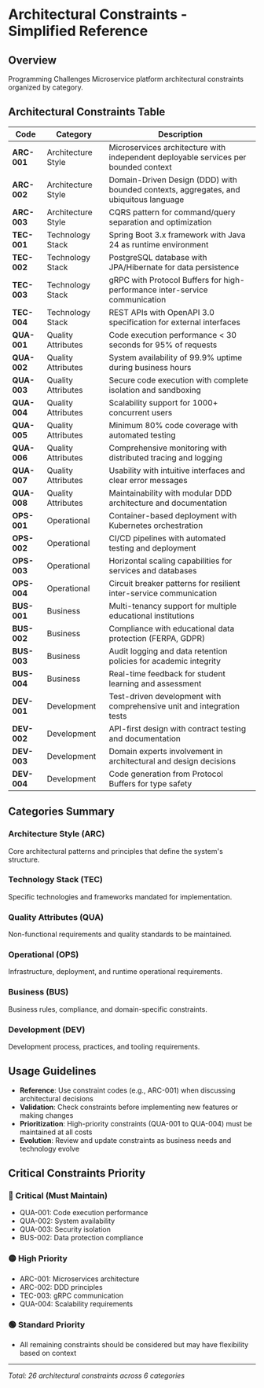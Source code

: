 # Architectural Constraints - Simplified Reference

## Overview
Programming Challenges Microservice platform architectural constraints organized by category.

## Architectural Constraints Table

| Code | Category | Description |
|------|----------|-------------|
| **ARC-001** | Architecture Style | Microservices architecture with independent deployable services per bounded context |
| **ARC-002** | Architecture Style | Domain-Driven Design (DDD) with bounded contexts, aggregates, and ubiquitous language |
| **ARC-003** | Architecture Style | CQRS pattern for command/query separation and optimization |
| **TEC-001** | Technology Stack | Spring Boot 3.x framework with Java 24 as runtime environment |
| **TEC-002** | Technology Stack | PostgreSQL database with JPA/Hibernate for data persistence |
| **TEC-003** | Technology Stack | gRPC with Protocol Buffers for high-performance inter-service communication |
| **TEC-004** | Technology Stack | REST APIs with OpenAPI 3.0 specification for external interfaces |
| **QUA-001** | Quality Attributes | Code execution performance < 30 seconds for 95% of requests |
| **QUA-002** | Quality Attributes | System availability of 99.9% uptime during business hours |
| **QUA-003** | Quality Attributes | Secure code execution with complete isolation and sandboxing |
| **QUA-004** | Quality Attributes | Scalability support for 1000+ concurrent users |
| **QUA-005** | Quality Attributes | Minimum 80% code coverage with automated testing |
| **QUA-006** | Quality Attributes | Comprehensive monitoring with distributed tracing and logging |
| **QUA-007** | Quality Attributes | Usability with intuitive interfaces and clear error messages |
| **QUA-008** | Quality Attributes | Maintainability with modular DDD architecture and documentation |
| **OPS-001** | Operational | Container-based deployment with Kubernetes orchestration |
| **OPS-002** | Operational | CI/CD pipelines with automated testing and deployment |
| **OPS-003** | Operational | Horizontal scaling capabilities for services and databases |
| **OPS-004** | Operational | Circuit breaker patterns for resilient inter-service communication |
| **BUS-001** | Business | Multi-tenancy support for multiple educational institutions |
| **BUS-002** | Business | Compliance with educational data protection (FERPA, GDPR) |
| **BUS-003** | Business | Audit logging and data retention policies for academic integrity |
| **BUS-004** | Business | Real-time feedback for student learning and assessment |
| **DEV-001** | Development | Test-driven development with comprehensive unit and integration tests |
| **DEV-002** | Development | API-first design with contract testing and documentation |
| **DEV-003** | Development | Domain experts involvement in architectural and design decisions |
| **DEV-004** | Development | Code generation from Protocol Buffers for type safety |

## Categories Summary

### **Architecture Style (ARC)**
Core architectural patterns and principles that define the system's structure.

### **Technology Stack (TEC)**
Specific technologies and frameworks mandated for implementation.

### **Quality Attributes (QUA)**
Non-functional requirements and quality standards to be maintained.

### **Operational (OPS)**
Infrastructure, deployment, and runtime operational requirements.

### **Business (BUS)**
Business rules, compliance, and domain-specific constraints.

### **Development (DEV)**
Development process, practices, and tooling requirements.

## Usage Guidelines

- **Reference**: Use constraint codes (e.g., ARC-001) when discussing architectural decisions
- **Validation**: Check constraints before implementing new features or making changes
- **Prioritization**: High-priority constraints (QUA-001 to QUA-004) must be maintained at all costs
- **Evolution**: Review and update constraints as business needs and technology evolve

## Critical Constraints Priority

### **🔴 Critical (Must Maintain)**
- QUA-001: Code execution performance
- QUA-002: System availability
- QUA-003: Security isolation
- BUS-002: Data protection compliance

### **🟡 High Priority**
- ARC-001: Microservices architecture
- ARC-002: DDD principles
- TEC-003: gRPC communication
- QUA-004: Scalability requirements

### **🟢 Standard Priority**
- All remaining constraints should be considered but may have flexibility based on context

---

*Total: 26 architectural constraints across 6 categories*